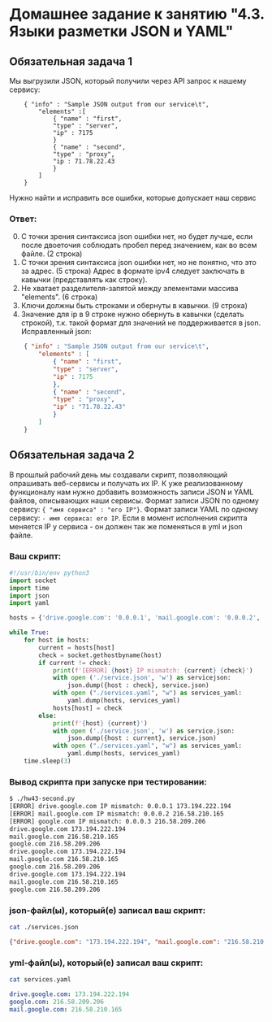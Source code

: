 # Домашнее задание к занятию "4.3. Языки разметки JSON и YAML"


## Обязательная задача 1
Мы выгрузили JSON, который получили через API запрос к нашему сервису:
```
    { "info" : "Sample JSON output from our service\t",
        "elements" :[
            { "name" : "first",
            "type" : "server",
            "ip" : 7175 
            }
            { "name" : "second",
            "type" : "proxy",
            "ip : 71.78.22.43
            }
        ]
    }
```
Нужно найти и исправить все ошибки, которые допускает наш сервис  
### Ответ:  
0) С точки зрения синтаксиса json ошибки нет, но будет лучше, если после двоеточия соблюдать пробел перед значением, как во всем файле. (2 строка)
1) С точки зрения синтаксиса json ошибки нет, но не понятно, что это за адрес. (5 строка) Адрес в формате ipv4 следует заключать в кавычки (представлять как строку).
2) Не хватает разделителя-запятой между элементами массива "elements". (6 строка)
3) Ключи должны быть строками и обернуты в кавычки. (9 строка)
4) Значение для ip в 9 строке нужно обернуть в кавычки (сделать строкой), т.к. такой формат для значений не поддерживается в json.  
Исправленный json:
```json
    { "info" : "Sample JSON output from our service\t",
        "elements" : [
            { "name" : "first",
            "type" : "server",
            "ip" : 7175 
            },
            { "name" : "second",
            "type" : "proxy",
            "ip" : "71.78.22.43"
            }
        ]
    }
```

## Обязательная задача 2
В прошлый рабочий день мы создавали скрипт, позволяющий опрашивать веб-сервисы и получать их IP. К уже реализованному функционалу нам нужно добавить возможность записи JSON и YAML файлов, описывающих наши сервисы. Формат записи JSON по одному сервису: `{ "имя сервиса" : "его IP"}`. Формат записи YAML по одному сервису: `- имя сервиса: его IP`. Если в момент исполнения скрипта меняется IP у сервиса - он должен так же поменяться в yml и json файле.

### Ваш скрипт:
```python
#!/usr/bin/env python3
import socket
import time
import json
import yaml

hosts = {'drive.google.com': '0.0.0.1', 'mail.google.com': '0.0.0.2', 'google.com':'0.0.0.3'} # первоначальная инициализация

while True:
    for host in hosts:
        current = hosts[host]
        check = socket.gethostbyname(host)
        if current != check:
            print(f'[ERROR] {host} IP mismatch: {current} {check}')
            with open ('./service.json', 'w') as servicejson:
                json.dump({host : check}, service.json)
            with open ("./services.yaml", "w") as services_yaml:
                yaml.dump(hosts, services_yaml)
            hosts[host] = check
        else:
            print(f'{host} {current}')
            with open ('./service.json', 'w') as service.json:
                json.dump({host : current}, service.json)
            with open ("./services.yaml", "w") as services_yaml:
                yaml.dump(hosts, services_yaml)				
    time.sleep(3)
```

### Вывод скрипта при запуске при тестировании:
```bash
$ ./hw43-second.py
[ERROR] drive.google.com IP mismatch: 0.0.0.1 173.194.222.194
[ERROR] mail.google.com IP mismatch: 0.0.0.2 216.58.210.165
[ERROR] google.com IP mismatch: 0.0.0.3 216.58.209.206
drive.google.com 173.194.222.194
mail.google.com 216.58.210.165
google.com 216.58.209.206
drive.google.com 173.194.222.194
mail.google.com 216.58.210.165
google.com 216.58.209.206
drive.google.com 173.194.222.194
mail.google.com 216.58.210.165
google.com 216.58.209.206
```

### json-файл(ы), который(е) записал ваш скрипт:
```bash
cat ./services.json
```
```json
{"drive.google.com": "173.194.222.194", "mail.google.com": "216.58.210.165", "google.com": "216.58.209.206"}
```

### yml-файл(ы), который(е) записал ваш скрипт:
```bash
cat services.yaml
```
```yaml
drive.google.com: 173.194.222.194
google.com: 216.58.209.206
mail.google.com: 216.58.210.165
```
